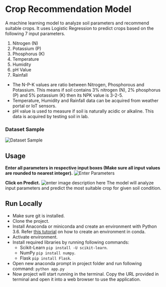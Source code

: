   

# Crop Recommendation Model
A machine learning model to analyze soil parameters and recommend suitable crops. It uses Logistic Regression to predict crops based on the following 7 input parameters.

 1. Nitrogen (N) 
 2. Potassium (P) 
 3. Phosphorus (K) 
 4. Temperature 
 5. Humidity 
 6. pH Value 
 7. Rainfall
 
- The N-P-K values are ratio between Nitrogen, Phosphorous and Potassium. This means if soil contains 3% nitrogen (N), 2% phosphorus (P) and 5% potassium (K) then its NPK value is 3-2-5. 
- Temperature, Humidity and Rainfall data can be acquired from weather portal or IoT sensors.
- pH value is used to measure if soil is naturally acidic or alkaline. This data is acquired by testing soil in lab.

### Dataset Sample
![Dataset Sample](https://raw.githubusercontent.com/sudoshivam/crop-prediction-model/main/static/images/01.png)
## Usage
 **Enter all parameters in respective input boxes (Make sure all input values are rounded to nearest integer).**
 ![Enter Parameters](https://raw.githubusercontent.com/sudoshivam/crop-prediction-model/main/static/images/02.png)

**Click on Predict.** 
![enter image description here](https://raw.githubusercontent.com/sudoshivam/crop-prediction-model/main/static/images/03.png)
The model will analyze input parameters and predict the most suitable crop for given soil condition.

## Run Locally

 - Make sure git is installed. 
 - Clone the project.
 - Install Anaconda or miniconda and create an environment with Python 3.6. Refer [this tutorial](https://conda.io/projects/conda/en/latest/user-guide/tasks/manage-environments.html) on how to create an environment in conda.
 - Activate environment.
 - Install required libraries by running following commands:
	 - Scikit-Learn `pip install -U scikit-learn`.
	- NumPy `pip install numpy`.
	- Flask `pip install Flask`.
 - Open new anaconda prompt in project folder and run following command:
  `python app.py`
  - Now project will start running in the terminal. Copy the URL provided in terminal and open it into a web browser to use the application. 
 

